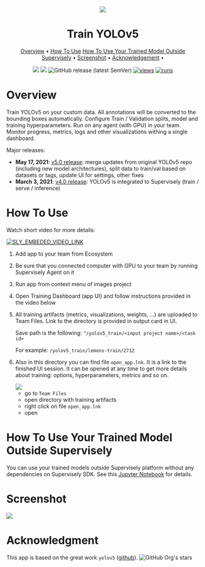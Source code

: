 <div align="center" markdown>

<img src="https://user-images.githubusercontent.com/106374579/183667927-7b2161e7-97e3-4219-90ec-6b558992faa2.png"/>

# Train YOLOv5

<p align="center">
  <a href="#Overview">Overview</a> •
  <a href="#How-To-Use">How To Use</a>
  <a href="#How-To-Use-Your-Trained-Model-Outside-Supervisely">How To Use Your Trained Model Outside Supervisely</a> •
  <a href="#Screenshot">Screenshot</a> •
  <a href="#Acknowledgement">Acknowledgement</a> •
</p>


[![](https://img.shields.io/badge/supervisely-ecosystem-brightgreen)](https://ecosystem.supervise.ly/apps/supervisely-ecosystem/yolov5/supervisely/train)
[![](https://img.shields.io/badge/slack-chat-green.svg?logo=slack)](https://supervise.ly/slack)
![GitHub release (latest SemVer)](https://img.shields.io/github/v/release/supervisely-ecosystem/yolov5)
[![views](https://app.supervise.ly/img/badges/views/supervisely-ecosystem/yolov5/supervisely/train)](https://supervise.ly)
[![runs](https://app.supervise.ly/img/badges/runs/supervisely-ecosystem/yolov5/supervisely/train)](https://supervise.ly)

</div>

# Overview

Train YOLOv5 on your custom data. All annotations will be converted to the bounding boxes automatically. Configure Train / Validation splits, model and training hyperparameters. Run on any agent (with GPU) in your team. Monitor progress, metrics, logs and other visualizations withing a single dashboard.  


Major releases:
- **May 17, 2021**: [v5.0 release](https://github.com/supervisely-ecosystem/yolov5/tree/v5.0.0): merge updates from original YOLOv5 repo (including new model architectures), split data to train/val based on datasets or tags, update UI for settings, other fixes
- **March 3, 2021**: [v4.0 release](https://github.com/supervisely-ecosystem/yolov5/tree/v4.0.9): YOLOv5 is integrated to Supervisely (train / serve / inference)

# How To Use
Watch short video for more details:

<a data-key="sly-embeded-video-link" href="https://youtu.be/e47rWdgK-_M" data-video-code="e47rWdgK-_M">
    <img src="https://i.imgur.com/sJdEEkN.png" alt="SLY_EMBEDED_VIDEO_LINK"  style="max-width:100%;">
</a>

1. Add app to your team from Ecosystem
2. Be sure that you connected computer with GPU to your team by running Supervisely Agent on it 
3. Run app from context menu of images project
4. Open Training Dashboard (app UI) and follow instructions provided in the video below
5. All training artifacts (metrics, visualizations, weights, ...) are uploaded to Team Files. Link to the directory is provided in output card in UI. 
   
   Save path is the following: ```"/yolov5_train/<input project name>/<task id>```

   For example: ```/yolov5_train/lemons-train/2712```
   
6. Also in this directory you can find file `open_app.lnk`. It is a link to the finished UI session. It can be opened at any time to 
   get more details about training: options, hyperparameters, metrics and so on.

   <img src="https://i.imgur.com/fIgiKMJ.png"/>
   
   - go to `Team Files`
   - open directory with training artifacts
   - right click on file `open_app.lnk`
   - open

# How To Use Your Trained Model Outside Supervisely

You can use your trained models outside Supervisely platform without any dependencies on Supervisely SDK. See this [Jupyter Notebook](https://github.com/supervisely-ecosystem/yolov5/blob/master/inference_outside_supervisely.ipynb) for details.

# Screenshot

<img src="https://i.imgur.com/eiROUgb.png"/>

# Acknowledgment

This app is based on the great work `yolov5` ([github](https://github.com/ultralytics/yolov5)). ![GitHub Org's stars](https://img.shields.io/github/stars/ultralytics/yolov5?style=social)
